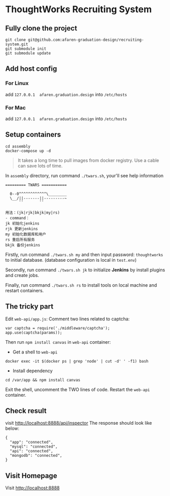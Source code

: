 # ThoughtWorks Recruiting System

## Fully clone the project
```
git clone git@github.com:afaren-graduation-design/recruiting-system.git
git submodule init
git submodule update
```
## Add host config
### For Linux 
add `127.0.0.1  afaren.graduation.design` into `/etc/hosts`

### For Mac
add `127.0.0.1  afaren.graduation.design` into `/etc/hosts`


## Setup containers
```
cd assembly
docker-compose up -d
```
> It takes a long time to pull images from docker registry.
Use a cable can save lots of time.

In `assembly` directory, run command `./twars.sh`, your'll see help information 
```
========= TWARS ===========

  0--0^^^^^^^^^^^^\________
  \__/||-------||---------~
      ``       ``

用法：(jk|rjk|bkjk|my|rs)
- command：
jk 初始化jenkins
rjk 更新jenkins
my 初始化数据库和用户
rs 重启所有服务
bkjk 备份jenkins
```

Firstly, run command  `./twars.sh my` and then input password: `thoughtworks` to initial database. (database configuration is local in `test.env`)

Secondly, run command `./twars.sh jk` to initialize **Jenkins** by install plugins and create jobs.

Finally,  run command `./twars.sh rs` to install tools on local machine and restart containers.

## The tricky part
Edit `web-api/app.js`:
Comment two lines related to captcha:
```
var captcha = require('./middleware/captcha');
app.use(captcha(params));
```
Then run `npm install canvas` in `web-api` container:
* Get a shell to `web-api`
```
docker exec -it $(docker ps | grep 'node' | cut -d' ' -f1) bash
```
* Install dependency
```
cd /var/app && npm install canvas
```
Exit the shell, uncomment the TWO lines of code.
Restart the `web-api` container.

## Check result
visit <http://localhost:8888/api/inspector>
The response should look like below:
```
{
  "app": "connected",
  "mysql": "connected",
  "api": "connected",
  "mongodb": "connected",
}
```

## Visit Homepage
Visit <http://localhost:8888>[](http://localhost:8888)

